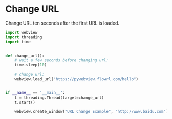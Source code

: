 # Change URL

Change URL ten seconds after the first URL is loaded.

``` python
import webview
import threading
import time


def change_url():
    # wait a few seconds before changing url:
    time.sleep(10)

    # change url:
    webview.load_url("https://pywebview.flowrl.com/hello")


if __name__ == '__main__':
    t = threading.Thread(target=change_url)
    t.start()

    webview.create_window("URL Change Example", "http://www.baidu.com")
```
